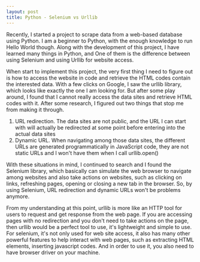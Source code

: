 ```yaml
---
layout: post
title: Python - Selenium vs Urllib
---
```

Recently, I started a project to scrape data from a web-based database using Python. I am a beginner to Python, with the enough knowledge to run Hello World though. Along with the development of this project, I have learned many things in Python, and One of them is the difference between using Selenium and using Urllib for website access.

When start to implement this project, the very first thing I need to figure out is how to access the website in code and retrieve the HTML codes contain the interested data. With a few clicks on Google, I saw the urllib library, which looks like exactly the one I am looking for. But after some play around, I found that I cannot really access the data sites and retrieve HTML codes with it. After some research, I figured out two things that stop me from making it through.
1. URL redirection. The data sites are not public, and the URL I can start with will actually be redirected at some point before entering into the actual data sites
2. Dynamic URL. When navigating among those data sites, the different URLs are generated programmatically in JavaScript code, they are not static URLs and I won't have them when I call urllib.open()

With these situations in mind, I continued to search and I found the Selenium library, which basically can simulate the web browser to navigate among websites and also take actions on websites, such as clicking on links, refreshing pages, opening or closing a new tab in the browser. So, by using Selenium, URL redirection and dynamic URLs won't be problems anymore.

From my understanding at this point, urllib is more like an HTTP tool for users to request and get response from the web page. If you are accessing pages with no redirection and you don't need to take actions on the page, then urllib would be a perfect tool to use, it's lightweight and simple to use. For selenium, it's not only used for web site access, it also has many other powerful features to help interact with web pages, such as extracting HTML elements, inserting javascript codes. And in order to use it, you also need to have browser driver on your machine.